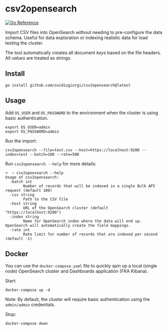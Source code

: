 # csv2opensearch

[![Go Reference](https://pkg.go.dev/badge/github.com/ovidiugiorgi/csv2opensearch.svg)](https://pkg.go.dev/github.com/ovidiugiorgi/csv2opensearch)

Import CSV files into OpenSearch without needing to pre-configure the data schema. Useful for data exploration or indexing realistic data for load testing the cluster.

The tool automatically creates all document _keys_ based on the file headers. All _values_ are treated as strings.

## Install

```
go install github.com/ovidiugiorgi/csv2opensearch@latest
```

## Usage

Add `OS_USER` and `OS_PASSWORD` to the environment when the cluster is using basic authentication.

```
export OS_USER=admin
export OS_PASSWORD=admin
```

Run the import:

```
csv2opensearch --file=test.csv --host=https://localhost:9200 --index=test --batch=100 --rate=500
```

Run `csv2opensearch --help` for more details:

```
➜  ~ csv2opensearch --help
Usage of csv2opensearch:
  -batch int
        Number of records that will be indexed in a single Bulk API request (default 100)
  -csv string
        Path to the CSV file
  -host string
        URL of the OpenSearch cluster (default "https://localhost:9200")
  -index string
        Name for OpenSearch index where the data will end up. OpenSearch will automatically create the field mappings.
  -rate int
        Rate limit for number of records that are indexed per second (default -1)
```

## Docker

You can use the `docker-compose.yaml` file to quickly spin up a local (single node) OpenSearch cluster and Dashboards application (FKA Kibana).

Start:
```
docker-compose up -d
```

Note: By default, the cluster will require basic authentication using the `admin/admin` credentials.

Stop:
```
docker-compose down
```
